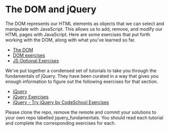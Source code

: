 The DOM and jQuery
===================

The DOM represents our HTML elements as objects that we can select and manipulate with JavaScript. This allows us to add, remove, and modify our HTML pages with JavaScript. Here are some exercises that put forth working with the DOM, along with what you've learned so far.

* [The DOM](https://github.com/bitmakerlabs/jquery_fundamentals/wiki/1-the-dom)
* [DOM exercises](https://github.com/bitmakerlabs/jquery_fundamentals/blob/master/dom.js)
* [JS Optional Exercises](https://github.com/bitmakerlabs/jquery_fundamentals/blob/master/optional.js)

We've put together a condensed set of tutorials to take you through the fundamentals of jQuery. They have been curated in a way that gives you enough information to figure out the following exercises for that section.

* [jQuery](https://github.com/bitmakerlabs/jquery_fundamentals/wiki/2-jquery)
* [jQuery Exercises](https://github.com/bitmakerlabs/jquery_fundamentals/blob/master/jquery_fundamentals/index.html)
* [jQuery - Try jQuery by CodeSchool Exercises](http://www.codeschool.com/courses/try-jquery)

Please clone the repo, remove the remote and commit your solutions to your own repo labelled jquery_fundamentals. You should read each tutorial and complete the corresponding exercises for each.
